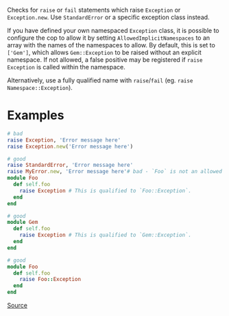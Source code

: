 
Checks for `raise` or `fail` statements which raise `Exception` or
`Exception.new`. Use `StandardError` or a specific exception class instead.

If you have defined your own namespaced `Exception` class, it is possible
to configure the cop to allow it by setting `AllowedImplicitNamespaces` to
an array with the names of the namespaces to allow. By default, this is set to
`['Gem']`, which allows `Gem::Exception` to be raised without an explicit namespace.
If not allowed, a false positive may be registered if `raise Exception` is called
within the namespace.

Alternatively, use a fully qualified name with `raise`/`fail`
(eg. `raise Namespace::Exception`).

# Examples

```ruby
# bad
raise Exception, 'Error message here'
raise Exception.new('Error message here')

# good
raise StandardError, 'Error message here'
raise MyError.new, 'Error message here'# bad - `Foo` is not an allowed implicit namespace
module Foo
  def self.foo
    raise Exception # This is qualified to `Foo::Exception`.
  end
end

# good
module Gem
  def self.foo
    raise Exception # This is qualified to `Gem::Exception`.
  end
end

# good
module Foo
  def self.foo
    raise Foo::Exception
  end
end
```

[Source](http://www.rubydoc.info/gems/rubocop/RuboCop/Cop/Lint/RaiseException)